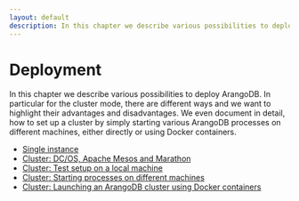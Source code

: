 ```yaml
---
layout: default
description: In this chapter we describe various possibilities to deploy ArangoDB
---
```

Deployment
==========

In this chapter we describe various possibilities to deploy ArangoDB.
In particular for the cluster mode, there are different ways
and we want to highlight their advantages and disadvantages.
We even document in detail, how to set up a cluster by simply starting
various ArangoDB processes on different machines, either directly
or using Docker containers.

- [Single instance](deployment-single.html)
- [Cluster: DC/OS, Apache Mesos and Marathon](deployment-mesos.html)
- [Cluster: Test setup on a local machine](deployment-local.html)
- [Cluster: Starting processes on different machines](deployment-distributed.html)
- [Cluster: Launching an ArangoDB cluster using Docker containers](deployment-docker.html)

